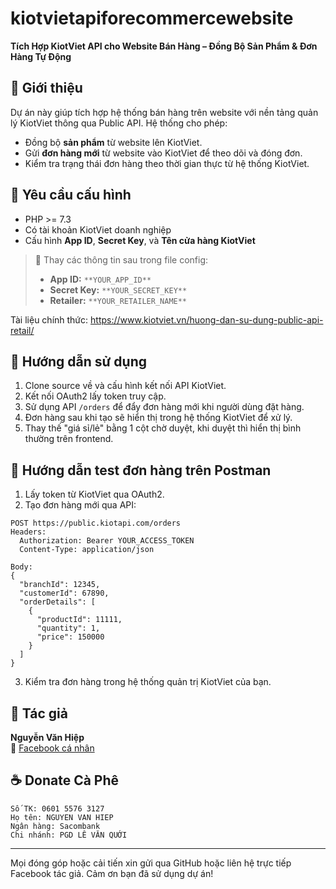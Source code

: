 # kiotvietapiforecommercewebsite

**Tích Hợp KiotViet API cho Website Bán Hàng – Đồng Bộ Sản Phẩm & Đơn Hàng Tự Động**

## 📌 Giới thiệu

Dự án này giúp tích hợp hệ thống bán hàng trên website với nền tảng quản lý KiotViet thông qua Public API. Hệ thống cho phép:

- Đồng bộ **sản phẩm** từ website lên KiotViet.
- Gửi **đơn hàng mới** từ website vào KiotViet để theo dõi và đóng đơn.
- Kiểm tra trạng thái đơn hàng theo thời gian thực từ hệ thống KiotViet.

## 🔐 Yêu cầu cấu hình

- PHP >= 7.3
- Có tài khoản KiotViet doanh nghiệp
- Cấu hình **App ID**, **Secret Key**, và **Tên cửa hàng KiotViet**

> 🔑 Thay các thông tin sau trong file config:
> 
> - **App ID:** `**YOUR_APP_ID**`
> - **Secret Key:** `**YOUR_SECRET_KEY**`
> - **Retailer:** `**YOUR_RETAILER_NAME**`

Tài liệu chính thức: https://www.kiotviet.vn/huong-dan-su-dung-public-api-retail/

## 🚀 Hướng dẫn sử dụng

1. Clone source về và cấu hình kết nối API KiotViet.
2. Kết nối OAuth2 lấy token truy cập.
3. Sử dụng API `/orders` để đẩy đơn hàng mới khi người dùng đặt hàng.
4. Đơn hàng sau khi tạo sẽ hiển thị trong hệ thống KiotViet để xử lý.
5. Thay thế "giá sỉ/lẻ" bằng 1 cột chờ duyệt, khi duyệt thì hiển thị bình thường trên frontend.

## 🧪 Hướng dẫn test đơn hàng trên Postman

1. Lấy token từ KiotViet qua OAuth2.
2. Tạo đơn hàng mới qua API:

```
POST https://public.kiotapi.com/orders
Headers:
  Authorization: Bearer YOUR_ACCESS_TOKEN
  Content-Type: application/json

Body:
{
  "branchId": 12345,
  "customerId": 67890,
  "orderDetails": [
    {
      "productId": 11111,
      "quantity": 1,
      "price": 150000
    }
  ]
}
```

3. Kiểm tra đơn hàng trong hệ thống quản trị KiotViet của bạn.

## 👤 Tác giả

**Nguyễn Văn Hiệp**  
📘 [Facebook cá nhân](https://www.facebook.com/G.N.S.L.7/)

## ☕ Donate Cà Phê

```
Số TK: 0601 5576 3127  
Họ tên: NGUYEN VAN HIEP  
Ngân hàng: Sacombank  
Chi nhánh: PGD LÊ VĂN QUỚI
```

---

Mọi đóng góp hoặc cải tiến xin gửi qua GitHub hoặc liên hệ trực tiếp Facebook tác giả. Cảm ơn bạn đã sử dụng dự án!
